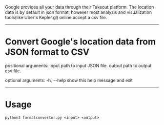 Google provides all your data through their Takeout platform. The location data is by default in json format, however most analysis and visualization tools(like Uber's Kepler.gl) online accept a csv file.

***
# Convert Google's location data from JSON format to CSV

positional arguments:
  input       path to input JSON file.
  output      path to output csv file.

optional arguments:
  -h, --help  show this help message and exit
***
# Usage
  ```python3 formatconvertor.py <input> <output> ```
